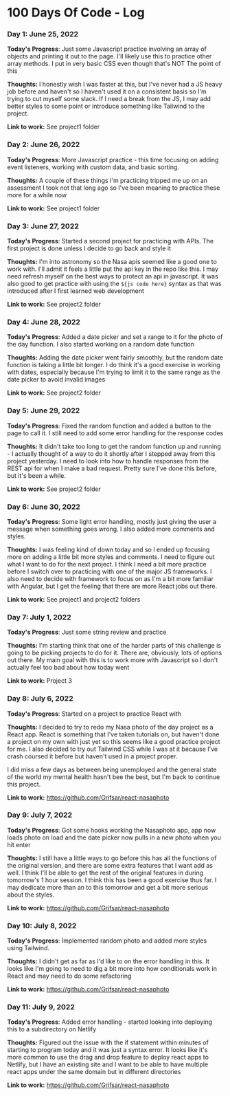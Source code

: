# 100 Days Of Code - Log


### Day 1: June 25, 2022

**Today's Progress**: Just some Javascript practice involving an array of objects and printing it out to the page. I'll likely use this to practice other array methods. I put in very basic CSS even though that's NOT The point of this

**Thoughts:** I honestly wish I was faster at this, but I've never had a JS heavy job before and haven't so I haven't used it on a consistent basis so I'm trying to cut myself some slack. If I need a break from the JS, I may add better styles to some point or introduce something like Tailwind to the project.

**Link to work:** See project1 folder


### Day 2: June 26, 2022

**Today's Progress**: More Javascript practice - this time focusing on adding event listeners, working with custom data, and basic sorting.

**Thoughts:** A couple of these things I'm practicing tripped me up on an assessment I took not that long ago so I've been meaning to practice these more for a while now

**Link to work:** See project1 folder


### Day 3: June 27, 2022

**Today's Progress**: Started a second project for practicing with APIs. The first project is done unless I decide to go back and style it

**Thoughts:** I'm into astronomy so the Nasa apis seemed like a good one to work with. I'll admit it feels a little put the api key in the repo like this. I may need refresh myself on the best ways to protect an api in javascript. It was also good to get practice with using the `${js code here}` syntax as that was introduced after I first learned web development

**Link to work:** See project2 folder


### Day 4: June 28, 2022

**Today's Progress**: Added a date picker and set a range to it for the photo of the day function. I also started working on a random date function

**Thoughts:** Adding the date picker went fairly smoothly, but the random date function is taking a little bit longer. I do think it's a good exercise in working with dates, especially because I'm trying to limit it to the same range as the date picker to avoid invalid images

**Link to work:** See project2 folder


### Day 5: June 29, 2022

**Today's Progress**: Fixed the random function and added a button to the page to call it. I still need to add some error handling for the response codes

**Thoughts:** It didn't take too long to get the random function up and running - I actually thought of a way to do it shortly after I stepped away from this project yesterday. I need to look into how to handle responses from the REST api for when I make a bad request. Pretty sure I've done this before, but it's been a while. 

**Link to work:** See project2 folder


### Day 6: June 30, 2022

**Today's Progress**: Some light error handling, mostly just giving the user a message when something goes wrong. I also added more comments and styles. 

**Thoughts:** I was feeling kind of down today and so I ended up focusing more on adding a little bit more styles and comments. I need to figure out what I want to do for the next project. I think I need a bit more practice before I switch over to practicing with one of the major JS frameworks. I also need to decide with framework to focus on as I'm a bit more familiar with Angular, but I get the feeling that there are more React jobs out there.

**Link to work:** See project1 and project2 folders

### Day 7: July 1, 2022

**Today's Progress**:  Just some string review and practice

**Thoughts:** I'm starting think that one of the harder parts of this challenge is going to be picking projects to do for it. There are, obviously, lots of options out there. My main goal with this is to work more with Javascript so I don't actually feel too bad about how today went

**Link to work:** Project 3

### Day 8: July 6, 2022

**Today's Progress**:  Started on a project to practice React with

**Thoughts:** I decided to try to redo my Nasa photo of the day project as a React app. React is something that I've taken tutorials on, but haven't done a project on my own with just yet so this seems like a good practice project for me. I also decided to try out Tailwind CSS while I was at it because I've crash coursed it before but haven't used in a project proper.

I did miss a few days as between being unemployed and the general state of the world my mental health hasn't bee the best, but I'm back to continue this project.

**Link to work:** https://github.com/Grifsar/react-nasaphoto

### Day 9: July 7, 2022

**Today's Progress**:  Got some hooks working the Nasaphoto app, app now loads photo on load and the date picker now pulls in a new photo when you hit enter

**Thoughts:** I still have a little ways to go before this has all the functions of the original version, and there are some extra features that I want add as well. I think I'll be able to get the rest of the original features in during tomorrow's 1 hour session. I think this has been a good exercise thus far. I may dedicate more than an to this tomorrow and get a bit more serious about the styles.

**Link to work:** https://github.com/Grifsar/react-nasaphoto

### Day 10: July 8, 2022

**Today's Progress**:  Implemented random photo and added more styles using Tailwind. 

**Thoughts:** I didn't get as far as I'd like to on the error handling in this. It looks like I'm going to need to dig a bit more into how conditionals work in React and may need to do some refactoring

**Link to work:** https://github.com/Grifsar/react-nasaphoto

### Day 11: July 9, 2022

**Today's Progress**: Added error handling - started looking into deploying this to a subdirectory on Netlify

**Thoughts:** Figured out the issue with the if statement within minutes of starting to program today and it was just a syntax error. It looks like it's more common to use the drag and drop feature to deploy react apps to Netlify, but I have an existing site and I want to be able to have multiple react apps under the same domain but in different directories

**Link to work:** https://github.com/Grifsar/react-nasaphoto